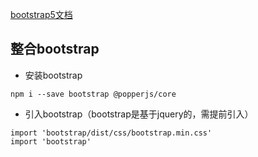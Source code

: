 [bootstrap5文档](https://v5.bootcss.com/docs/getting-started/introduction/)

## 整合bootstrap

- 安装bootstrap
```
npm i --save bootstrap @popperjs/core
```

- 引入bootstrap（bootstrap是基于jquery的，需提前引入）
```
import 'bootstrap/dist/css/bootstrap.min.css'
import 'bootstrap'
```